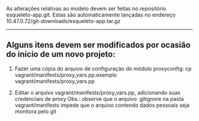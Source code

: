 As alterações relativas ao modelo devem ser feitas no repositório esqueleto-app.git. Estas são automaticamente lançadas no endereço 10.47.0.72/git-downloads/esqueleto-app.tar.gz

--------------------------------
Alguns itens devem ser modificados por ocasião do início de um novo projeto:
--------------------------------
1. Fazer uma cópia do arquivo de configuração do módulo proxyconfig:
cp vagrant/manifests/proxy_vars.pp.exemplo vagrant/manifests/proxy_vars.pp

2. Editar o arquivo vagrant/manifests/proxy_vars.pp, adicionando suas credenciais de proxy
Obs.: observe que o arquivo .gitignore na pasta vagrant/manifests impede que o arquivo contendo dados pessoais seja monitora pelo git
